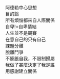 阿德勒中心思想  
目的論  
所有煩惱都來自人際關係  
自卑!=自卑情結  
人生並不是競賽  
在意自己的只有自己  
課題分離  
脫離鬥爭  
不膨脹自我，不限制歸屬  
我做了甚麼決定了我是誰  
用感謝建立關係  
